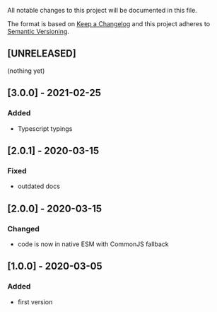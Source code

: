 All notable changes to this project will be documented in this file.

The format is based on [Keep a Changelog](http://keepachangelog.com/en/1.0.0/)
and this project adheres to [Semantic Versioning](http://semver.org/spec/v2.0.0.html).

## [UNRELEASED]
(nothing yet)

## [3.0.0] - 2021-02-25
### Added
- Typescript typings

## [2.0.1] - 2020-03-15
### Fixed
- outdated docs

## [2.0.0] - 2020-03-15
### Changed
- code is now in native ESM with CommonJS fallback

## [1.0.0] - 2020-03-05
### Added
- first version
